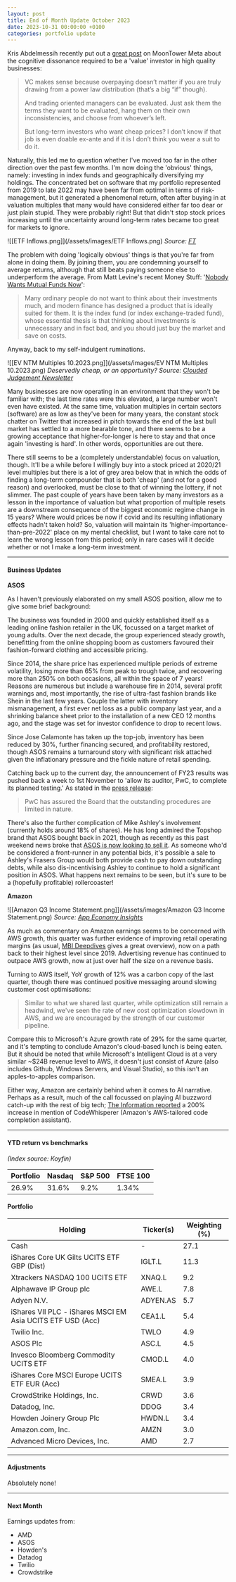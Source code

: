 ```yaml
---
layout: post
title: End of Month Update October 2023
date: 2023-10-31 00:00:00 +0100
categories: portfolio update
---
```

Kris Abdelmessih recently put out a [great post](https://moontowermeta.com/the-creep-of-arbitrage-means-investing-is-mostly-a-faith-exercise/) on MoonTower Meta about the cognitive dissonance required to be a 'value' investor in high quality businesses:

>VC makes sense because overpaying doesn’t matter if you are truly drawing from a power law distribution (that’s a big “if” though).
>
>And trading oriented managers can be evaluated. Just ask them the terms they want to be evaluated, hang them on their own inconsistencies, and choose from whoever’s left.
>
>But long-term investors who want cheap prices? I don’t know if that job is even doable ex-ante and if it is I don’t think you wear a suit to do it.

Naturally, this led me to question whether I've moved too far in the other direction over the past few months. I'm now doing the 'obvious' things, namely: investing in index funds and geographically diversifying my holdings. The concentrated bet on software that my portfolio represented from 2019 to late 2022 may have been far from optimal in terms of risk-management, but it generated a phenomenal return, often after buying in at valuation multiples that many would have considered either far too dear or just plain stupid. They were probably right! But that didn't stop stock prices increasing until the uncertainty around long-term rates became too great for markets to ignore.

![[ETF Inflows.png]](/assets/images/ETF Inflows.png)
*Source: [FT](https://www.ft.com/content/23b3c88a-3e76-47c1-bda7-0e5bd53b03c6)*

The problem with doing 'logically obvious' things is that you're far from alone in doing them. By joining them, you are condemning yourself to average returns, although that still beats paying someone else to underperform the average. From Matt Levine's recent Money Stuff: '[Nobody Wants Mutual Funds Now](https://www.bloomberg.com/opinion/articles/2023-10-23/nobody-wants-mutual-funds-now?srnd=undefined)':

>Many ordinary people do not want to think about their investments much, and modern finance has designed a product that is ideally suited for them. It is the index fund (or index exchange-traded fund), whose essential thesis is that thinking about investments is unnecessary and in fact bad, and you should just buy the market and save on costs.

Anyway, back to my self-indulgent ruminations. 

![[EV NTM Multiples 10.2023.png]](/assets/images/EV NTM Multiples 10.2023.png)
*Deservedly cheap, or an opportunity? Source: [Clouded Judgement Newsletter](https://cloudedjudgement.substack.com/p/clouded-judgement-102723-cloud-giants)*

Many businesses are now operating in an environment that they won't be familiar with; the last time rates were this elevated, a large number won't even have existed. At the same time, valuation multiples in certain sectors (software) are as low as they've been for many years, the constant stock chatter on Twitter that increased in pitch towards the end of the last bull market has settled to a more bearable tone, and there seems to be a growing acceptance that higher-for-longer is here to stay and that once again 'investing is hard'. In other words, opportunities are out there.

There still seems to be a (completely understandable) focus on valuation, though. It'll be a while before I willingly buy into a stock priced at 2020/21 level multiples but there is a lot of grey area below that in which the odds of finding a long-term compounder that is both 'cheap' (and not for a good reason) and overlooked, must be close to that of winning the lottery, if not slimmer. The past couple of years have been taken by many investors as a lesson in the importance of valuation but what proportion of multiple resets are a downstream consequence of the biggest economic regime change in 15 years? Where would prices be now if covid and its resulting inflationary effects hadn't taken hold? So, valuation will maintain its 'higher-importance-than-pre-2022' place on my mental checklist, but I want to take care not to learn the wrong lesson from this period; only in rare cases will it decide whether or not I make a long-term investment.

---

#### Business Updates

**ASOS**

As I haven't previously elaborated on my small ASOS position, allow me to give some brief background:

The business was founded in 2000 and quickly established itself as a leading online fashion retailer in the UK, focussed on a target market of young adults. Over the next decade, the group experienced steady growth, benefitting from the online shopping boom as customers favoured their fashion-forward clothing and accessible pricing.

Since 2014, the share price has experienced multiple periods of extreme volatility, losing more than 65% from peak to trough twice, and recovering more than 250% on both occasions, all within the space of 7 years! Reasons are numerous but include a warehouse fire in 2014, several profit warnings and, most importantly, the rise of ultra-fast fashion brands like Shein in the last few years. Couple the latter with inventory mismanagement, a first ever net loss as a public company last year, and a shrinking balance sheet prior to the installation of a new CEO 12 months ago, and the stage was set for investor confidence to drop to recent lows.

Since Jose Calamonte has taken up the top-job, inventory has been reduced by 30%, further financing secured, and profitability restored, though ASOS remains a turnaround story with significant risk attached given the inflationary pressure and the fickle nature of retail spending.

Catching back up to the current day, the announcement of FY23 results was pushed back a week to 1st November to 'allow its auditor, PwC, to complete its planned testing.' As stated in the [press release](https://www.londonstockexchange.com/news-article/ASC/notice-of-full-year-results-and-strategy-update/16180331):

>PwC has assured the Board that the outstanding procedures are limited in nature.

There's also the further complication of Mike Ashley's involvement (currently holds around 18% of shares). He has long admired the Topshop brand that ASOS bought back in 2021, though as recently as this past weekend news broke that [ASOS is now looking to sell it](https://news.sky.com/story/struggling-asos-explores-sale-of-topshop-brand-12994586). As someone who'd be considered a front-runner in any potential bids, it's possible a sale to Ashley's Frasers Group would both provide cash to pay down outstanding debts, while also dis-incentivising Ashley to continue to hold a significant position in ASOS. What happens next remains to be seen, but it's sure to be a (hopefully profitable) rollercoaster!

**Amazon**

![[Amazon Q3 Income Statement.png]](/assets/images/Amazon Q3 Income Statement.png)
*Source: [App Economy Insights](https://twitter.com/EconomyApp)*

As much as commentary on Amazon earnings seems to be concerned with AWS growth, this quarter was further evidence of improving retail operating margins (as usual, [MBI Deepdives](https://www.mbi-deepdives.com/amzn3q23/) gives a great overview), now on a path back to their highest level since 2019. Advertising revenue has continued to outpace AWS growth, now at just over half the size on a revenue basis.

Turning to AWS itself, YoY growth of 12% was a carbon copy of the last quarter, though there was continued positive messaging around slowing customer cost optimisations:

>Similar to what we shared last quarter, while optimization still remain a headwind, we've seen the rate of new cost optimization slowdown in AWS, and we are encouraged by the strength of our customer pipeline.

Compare this to Microsoft's Azure growth rate of 29% for the same quarter, and it's tempting to conclude Amazon's cloud-based lunch is being eaten. But it should be noted that while Microsoft's Intelligent Cloud is at a very similar ~$24B revenue level to AWS, it doesn't just consist of Azure (also includes Github, Windows Servers, and Visual Studio), so this isn't an apples-to-apples comparison. 

Either way, Amazon are certainly behind when it comes to AI narrative. Perhaps as a result, much of the call focussed on playing AI buzzword catch-up with the rest of big tech; [The Information reported](https://www.theinformation.com/articles/amazon-cranks-up-its-ai-euphoria?utm_campaign=article_email&utm_content=article-11592&utm_medium=email&utm_source=sg) a 200% increase in mention of CodeWhisperer (Amazon's AWS-tailored code completion assistant).

---

#### YTD return vs benchmarks
*(Index source: Koyfin)*

Portfolio | Nasdaq | S&P 500 | FTSE 100
----------- | ----------- | ----------- | ----------- |
26.9% | 31.6% | 9.2% | 1.34% |

#### Portfolio

Holding | Ticker(s) | Weighting (%)
------------ | ------------ | ------------
Cash | - | 27.1
iShares Core UK Gilts UCITS ETF GBP (Dist) | IGLT.L | 11.3
Xtrackers NASDAQ 100 UCITS ETF | XNAQ.L | 9.2
Alphawave IP Group plc | AWE.L | 7.8
Adyen N.V. | ADYEN.AS | 5.7
iShares VII PLC - iShares MSCI EM Asia UCITS ETF USD (Acc) | CEA1.L | 5.4
Twilio Inc. | TWLO | 4.9
ASOS Plc | ASC.L | 4.5
Invesco Bloomberg Commodity UCITS ETF | CMOD.L | 4.0
iShares Core MSCI Europe UCITS ETF EUR (Acc) | SMEA.L | 3.9
CrowdStrike Holdings, Inc. | CRWD | 3.6
Datadog, Inc. | DDOG | 3.4
Howden Joinery Group Plc | HWDN.L | 3.4
Amazon.com, Inc. | AMZN | 3.0
Advanced Micro Devices, Inc. | AMD | 2.7

---

#### Adjustments

Absolutely none!

---

#### Next Month
Earnings updates from:
- AMD
- ASOS
- Howden's
- Datadog
- Twilio
- Crowdstrike
